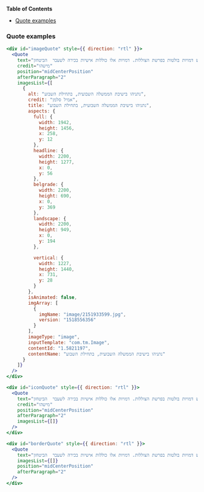 <!-- START doctoc generated TOC please keep comment here to allow auto update -->

<!-- DON'T EDIT THIS SECTION, INSTEAD RE-RUN doctoc TO UPDATE -->

**Table of Contents**

* [Quote examples](#quote-examples)

<!-- END doctoc generated TOC please keep comment here to allow auto update -->

### Quote examples

```jsx
<div id="imageQuote" style={{ direction: "rtl" }}>
  <Quote
    text="בין השישה שלוש דמויות בולטות בפרשת הצוללות. דמויות אלו כוללות אישיות בכירה לשעבר  הביטחון"
    credit="מישהו"
    position="midCenterPosition"
    afterParagraph="2"
    imagesList={[
      {
        alt: "נתניהו בישיבת הממשלה השבועית, בתחילת השבוע",
        credit: "אמיל סלמן",
        title: "נתניהו בישיבת הממשלה השבועית, בתחילת השבוע",
        aspects: {
          full: {
            width: 1942,
            height: 1456,
            x: 258,
            y: 12
          },
          headline: {
            width: 2200,
            height: 1277,
            x: 0,
            y: 56
          },
          belgrade: {
            width: 2200,
            height: 690,
            x: 0,
            y: 369
          },
          landscape: {
            width: 2200,
            height: 949,
            x: 0,
            y: 194
          },

          vertical: {
            width: 1227,
            height: 1440,
            x: 731,
            y: 28
          }
        },
        isAnimated: false,
        imgArray: [
          {
            imgName: "image/2151933599.jpg",
            version: "1518556356"
          }
        ],
        imageType: "image",
        inputTemplate: "com.tm.Image",
        contentId: "1.5821197",
        contentName: "נתניהו בישיבת הממשלה השבועית, בתחילת השבוע"
      }
    ]}
  />
</div>
```

```jsx
<div id="iconQuote" style={{ direction: "rtl" }}>
  <Quote
    text="בין השישה שלוש דמויות בולטות בפרשת הצוללות. דמויות אלו כוללות אישיות בכירה לשעבר  הביטחון"
    credit="מישהו"
    position="midCenterPosition"
    afterParagraph="2"
    imagesList={[]}
  />
</div>
```

```jsx
<div id="borderQuote" style={{ direction: "rtl" }}>
  <Quote
    text="בין השישה שלוש דמויות בולטות בפרשת הצוללות. דמויות אלו כוללות אישיות בכירה לשעבר  הביטחון"
    imagesList={[]}
    position="midCenterPosition"
    afterParagraph="2"
  />
</div>
```
